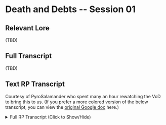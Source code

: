 # Death and Debts -- Session 01

## Relevant Lore

(TBD)

## Full Transcript

(TBD)

## Text RP Transcript

Courtesy of PyroSalamander who spent many an hour rewatching the VoD to bring this to us. (If you prefer a more colored version of the below transcript, you can view the [original Google doc](https://docs.google.com/document/d/1C0lGrBXF4X52I0sZVVFwdgJflDphQYu600m__M0hQyA) here.)

<details><summary>Full RP Transcript (Click to Show/Hide)</summary>
<p>

> Eustace has connected.<br>
> Arcadum has connected.<br>
> Ozzie has connected.<br>
> Neve has connected.<br>
> Ahst has connected.<br>
> Sean has connected.<br>
> Drugs McGee has connected.<br>
> ♥Mirage♥ has connected.<br>
>
> **Drugs McGee**: nani? Am I in narnia?
>
> bunny_gif has connected.<br>
> Umi has connected.<br>
> Revlis (Revvy) has connected.<br>
> Zara has connected.
>
> **Sean**: (Nobody cared who I was until I turned on the voicechanger)
>
> Miss Universe has connected.
>
> **Braktor Ironbellows**: (Theres a bit of echo there)<br>
> **Braktor Ironbellows**: (Actually you CAN use a bowl of water so Zoom Bowl)<br>
> **Braktor Ironbellows**: (TIMELY DigimoN Tamers reference)<br>
> **Eustace**: jesus christ braktor shut up and fuck your wife or something<br>
> **Braktor Ironbellows**: (OKAY MAYBE I WILL)<br>
> **Braktor Ironbellows**: (MAYBE YOU SHOULD SHUT UP AND BANG SERENS BOYFRIEND)<br>
> **Braktor Ironbellows**: (That’s a tragefy)<br>
> **Braktor Ironbellows**: (Tragedy)<br>
>
> Vaeri has connected.<br>
> ster has connected.
>
> ***Braktor Ironbellows** shouts “Sorry this is my fault!”<br>
> ***Braktor Ironbellows** nudges Ozzie<br>
> **Braktor Ironbellows**: “So, uh, I guess you’re off the market then?”<br>
> **Umi**: I wanna touch the ocean man<br>
> **Ozzie**: “Pretty much a sealed deal between me and Amaris, mate.”<br>
> **Braktor Ironbellows**: (Sorry Igor)<br>
> **Braktor Ironbellows**: “She’s not gonna burn the grove down right?”<br>
> **Drugs McGee**: savage<br>
> **Braktor Ironbellows**: (YOU MADE FUN OF HIS SPEECH IMPEDIMENT)<br>
> **Drugs McGee**: I did, but…. he is a character in a story….. >.<br>
> **Drugs McGee**: terryn is rough, deal with it<br>
> **Hackne Silvermask**: Healing Received: 47<br>
> **Drugs McGee**: Revy revs my engine, uwu<br>
>
> Toot has connected.
>
> **Braktor Ironbellows**: (WHO HAS SUMMONED TOOT?)<br>
> **Braktor Ironbellows**: “And you were all criticizing me for not being able to control this.”<br>
> **Braktor Ironbellows**: “Well, except Hackne.”<br>
> **Braktor Ironbellows**: “You’re gonna be a good mom someday.”<br>
> ***Braktor Ironbellows** facepalms.<br>
> ***Hackne Silvermask** presses her hands together, taking a deep breath<br>
> ***Eustace** leans into Toot’s ear and whispers to him “Mate I’m fuckin’ terrified.”<br>
> ***Hackne Silvermask** takes out her spellbook, rifling through the pages while visibly steaming.<br>
> ***♥Mirage♥** chokes on all the horny energy.<br>
> ***Braktor Ironbellows** goes ton Hackne and gives head pats<br>
> ***Hackne Silvermask** doesn’t seem to be reconciled for once.<br>
> ***Toot** in mimicry says, “Let’s be stealthy!” and signals Eustace.<br>
> **Eustace**: “Why are we spying? They’re loud enough to hear from out tent”<br>
> ***Toot** turns on record.<br>
> ***Ahst** grabs Neve’s arm and leads her to the scrying bowl<br>
> ***Hackne Silvermask** gently pats Terryn’s head, “It’s okay, I get a case of mistaken identity all the time.”<br>
> ***Ozzie** looks jealously at the head pats.v
> **Drugs McGee**: My apologies, I haven’t eaten for a week or two. –terryn shrugs and stares ate the ground, counting the pebbles and thinking of home.<br>
>
> Summer has connected
>
> **bunny_gif**: Awww<br>
> **Braktor Ironbellows**: “Wait, really? W……why?”<br>
> **Umi**: cuteeee<br>
> **bunny_gif**: pets terry<br>
> **Drugs McGee**: Because D&D is a weekly affair<br>
> **Drugs McGee**: I mean, witches curse?<br>
> **Vaeri**: “whispers to Zara* “Be careful… these sort took his virginity”….<br>
> **Hackne Silvermask**: “It is fine, Terryn, you should see my party half the time. One of my party members literally changes race every half year.”<br>
> **bunny_gif**: !!!<br>
> **Revlis (Revvy)**: Mirage is so prettyyy<br>
> **Zara**: lwshipers back to Vaeri* I wonder..<br>
> **Seren**: “Morc what the fuck is going on”<br>
> **Drugs McGee**: “That sounds socially questionable. Also, how do I get with the orgy banter they speak of?”
>
> Madd Morc has connected
>
> **Seren**: “Morc we are missing the party apparently.”<br>
> **Braktor Ironbellows**: “You…..uh….you keepin’ up with this Hacnke?”<br>
> ***Hackne Silvermask** takes out a book clearly labeled “FANFICTION” in bold letters as she writes it down, “Hoh yes.”<br>
> **Braktor Ironbellows**: “Okay good. I can take cliffsnotes then.”
>
> Derok Dranf has connected.
>
> **Braktor Ironbellows**: “I’ll make sure to give you my reference material.”<br>
> **Hackne Silvermask**: “The obvious pair is anyone with Guy, but truly the real pick here is Eustace and the pretty mermaid girl.”
>
> Wokou Kaizoku has connected.
>
> **Braktor Ironbellows**: “Water AND watter? What a bold pairing.”<br>
> **Braktor Ironbellows**: “Hm…….Wet and Wetter? Slip and Slide?”<br>
> **Hackne Silvermask**: “Did you not hear him? I literally heard his jaw *drop* at the mention of water. It might become canon at this point.”<br>
> **Braktor Ironbellows**: “Good ive already read Raosted Fish twice.”<br>
> **Eustace**: “Read WHAT?”<br>
> **Hackne Silvermask**: “You don’t know about the fanfiction collection Eustace? Summer and I wrote them together in our idle time.”<br>
> ***Seren** poses cool like with Morc<br>
> **Vaeri**: *audibly pouts*<br>
> ***Madd Morc** flexes while chugging a beer.<br>
> **bunny_gif**: FANFICTION<br>
> **bunny_gif**: omg lol<br>
> ***♥Mirage♥** dances with Terryn<br>
> **Drugs McGee**: intrigued<br>
> ***Derok Dranf** blinks audibly<br>
> **Umi**: so many birdsss<br>
> ***Eustace** vibrates in and out of existence as the timelines converge.<br>
> **Vaeri**: *rummages through her things… looking for soemthing”<br>
> Ahst: “Why did Braktor hire a bunch of cheerleaders?”<br>
> **Drugs McGee**: Terryn attempts to busker, she begins pantomiming the action of doing the limbo<br>
>
> Moe Kowbull has connected.
>
> **Derok Dranf**: hathe hell is going on Braktor? We’ve been through hell.<br>
> ***Ozzie** smells a cow<br>
> ***Hackne Silvermask** raises up a plate of Papas Rellenas to Derok (Deep fried potato balls with chicken stuffed inside)<br>
> **Umi**: I feel like im watching a movieee<br>
> ***Guy** gets first in the attractiveness line<br>
> **Braktor Ironbellows**: “Inu told me to get these ladies. The camp was attacked by the Violet. Hackne and I got married. YOur sexual predadot showed up.”<br>
> **Braktor Ironbellows**: Predator*<br>
> ***Seren** squint<br>
> **Vaeri**: *pulls out some kind of communication stone form her belongings and measures it*<br>
> **Zara**: Whispers to Vaeri*Do you have any beer?*<br>
> ***Ozzie** tries to hold Guy’s and Mirage’s hands. “I’m taken, but holding hands ain’t cheatin’ “<br>
> **Braktor Ironbellows**: “Oy, there’s beer in the tent we were standing in front of.”<br>
> **Braktor Ironbellows**: “Morc go get the beer”<br>
> ***Eustace** whispers to Seren “Hey Seren are mermaids real?..”<br>
> **Drugs McGee**: ZARA, I FOUND BEER<br>
> ***Madd Morc** loudly sips his Breakfast Beer.<br>
> **Revlis (Revvy)**: “You know they never gave us any food…”<br>
> **bunny_gif**: I want food..<br>
> **Seren**: “here ya go”<br>
> **Hackne Silvermask**: (She did she passed a plate in a circle when you introduced yourselves ha)<br>
> **bunny_gif**: Can I have bread<br>
> **Derok Dranf**: Want a donut?<br>
> **bunny_gif**: OOH<br>
> **Umi**: omg that is true… we didn’t eat… ñ)<br>
> **bunny_gif**: donut<br>
> **Zara**: WAIT WHERES THE BEER<br>
> ***Seren** offers you guys some donuts<br>
> **Eustace**: DON’T EAT THAT.<br>
> **bunny_gif**: im eating donut<br>
> **Umi**: :(<br>
> ***Ozzie** hums the Twilight Zone theme<br>
> ***Derok Dranf** throws a donut<br>
> **Umi**: *starts babbling in spanish*<br>
> **bunny_gif**: *CONSUME*<br>
> **bunny_gif**: OMG ITS GLOWING<br>
> **Braktor Ironbellows**: “No, NO Wrong tent that’s the tent me and my wife stay in don’t uh….privacy please.”<br>
> ***Derok Dranf** cackles.<br>
> **Drugs McGee**: no<br>
> **Braktor Ironbellows**: “The big one Zara theres lots of beer in there.”<br>
> **Ozzie**: “In case you’re wondering, I didn’t finish in the bowl.”<br>
> **Braktor Ironbellows**: “Ozzie for gods sakes.”<br>
> **Zara**: “Wait whos the big one, how big we talking?”<br>
> **Ozzie**: “I said I DIDN’T.”<br>
> **Braktor Ironbellows**: “Like, two full kegs.”<br>
> **Umi**:  (*´ڡ`●)<br>
> **Braktor Ironbellows**: (That tents got my Dwarf beer in it)<br>
> **Madd Morc**: “You, we getting’ wasted?”<br>
> **Umi**:  (ॢ◕ัڡ ◕ั ॢ)<br>
>
> **Zara**: “I think I’m in the wrong tent.,..”<br>
> **Drugs McGee**: Oh My Wode…<br>
> **Braktor Ironbellows**: (nah its in there)<br>
> **Braktor Ironbellows**: (Just not on the map_<br>
> **Madd Morc**: “Nah, Dwarf beer, right ‘ere.”<br>
> **Seren**: “oh dear”<br>
> **Hackne Silvermask**: “Oh… neat!”<br>
> **Ozzie**: “You know, it makes sense that they’re mirrors. You can really see yourself in them.”<br>
> **Eustace**: “Wode?”<br>
> **Braktor Ironbellows**: “Wow.”<br>
> **Zara**: *Grabs a ked “HAHAHA, WONDERFUL!”<br>
> **♥Mirage♥**: “Wode?? Where?”<br>
> **Drugs McGee**: my former god<br>
> ***Madd Morc** topples overs Bracktor’s bed to reveal his kegs of beer<br>
> **Braktor Ironbellows**: (My beds not in there anymore)<br>
> **Eustace**: “I wonder if they know Wallace”<br>
> **Madd Morc**: (shucks)<br>
> **Braktor Ironbellows**: (Hackne and I moved tents cause Ozzie is a peeper)<br>
> ***Wokou Kaizoku** im not even sure im actually here lul<br>
> **Eustace**: “I love Wallace”<br>
> **Seren**: “….who?”<br>
> **Drugs McGee**: I abandoned my god for a hot texting session<br>
> **Zara**: “I’ll just take this with me! Thank ya! Zara walks off with the keg back to Vaeiri<br>
> **Eustace**: “My spider friend! Wode made him! He’s super cool.”<br>
> ***Derok Dranf** gets Bleak Sewers flashbacks with that portal<br>
> **Drugs McGee**: *sexting<br>
> **Drugs McGee**: not texting<br>
> **Umi**: (  ⚆ _ ⚆)<br>
> **Revlis (Revvy)**: “Holy shit you got a keg?!”<br>
> **Seren**: “oh my…. I love him already”<br>
> **Hackne Silvermask**: “You have a spider friend too, Eustace?<br>
> **Umi**: why cant I have a keg ;_;<br>
> **Zara**: Vaeiri….”<br>
> **Braktor Ironbellows**: “It’s my keg. Please share.”<br>
> **Zara**: “Psstttt”<br>
> **Eustace**: “Yeah he’s like two stories tall and patted me on the head. I’d die for him.”<br>
> ***Madd Morc** fills his waterskin with beer.<br>
> **Vaeri**: “Zara….”<br>
> **Umi**: “no one ever lets the fish drink”<br>
> **Hackne Silvermask**: “Oh my gods… mine is very small but I would love to meet yours too.”<br>
> **Zara**: “I stol their keg of beer, want one??”<br>
> **Ozzie**: “So, about my girlfriend Amaris. She’s kind young for me. Probably just a bit over 11, but you know. I’m nearly dead, so I gotta take my shot.”<br>
> **Drugs McGee**: Zara finishes key, “sorry, wut?”<br>
> **Drugs McGee**: keg<br>
> **Vaeri**: “yes”<br>
> **Zara**: Zara gives vaeri the keg with a grin<br>
> **Braktor Ironbellows**: “So where HAVE you guys been?”<br>
> **Umi**: “are we getting drunk???”<br>
> **bunny_gif**: OMG ITS SEREN<br>
> **Seren**: “uuuuhhhh…. Indigo?”<br>
> **Umi**: WAIT<br>
> **Umi**: SEREN?!<br>
> **Derok Dranf**: We’ve been fighting…past warriors.<br>
> **Umi**: :o<br>
> **Madd Morc**: “Hell yes we’re getting drunk.”<br>
> **bunny_gif**: THE ONE SAD DERRICK<br>
> **Ozzie**: “Amari’s hair is like silver if hair could be made out of silver.”<br>
> **Braktor Ironbellows**: “No shit? Really?”<br>
> **Umi**: SEREN<br>
> **bunny_gif**: “Bonjour! “<br>
> **Derok Dranf**: We killed Minthis’ husband.<br>
> **Derok Dranf**: It did not go well.<br>
> **Braktor Ironbellows**: “YOU WHAT?”<br>
> **Derok Dranf**: Yeah.<br>
> **Derok Dranf**: Yeah…<br>
> **Hackne Silvermask**: “Oh! Are you done then? You’ll be staying?”<br>
> **bunny_gif**: “my name is le petite guardian! “<br>
> **♥Mirage♥**: “I already feel drunk. Your energy is delicious ;)”<br>
> **Umi**: SEREN WE MET YOUR SAD EX BOYFRIEND!<br>
> **Madd Morc**: “Hey, you can’t blmae all of that on us.”<br>
> **Eustace**: “HAHA HER WHAT?”<br>
> **Ozzie**: “Oh, so he’s not dead? Weird.”<br>
> **Derok Dranf**: Yeah Ives coked him up.<br>
> **Seren**: “Oh lovely to…. you met my what…”<br>
> **Eustace**: “You should meet her sad current boyfriend.”<br>
> **bunny_gif**: “Derick!”<br>
> **Braktor Ironbellows**” YOU LITERALLY HAVE NOT EXPLAINED IT AT ALL.”<br>
> **Madd Morc**: “Wait, Gross Derrick?”<br>
> **Seren**: “Oh fuck”<br>
> **Umi**: The guy with the penis piercing!!<br>
> ***Derok Dranf** looks around.<br>
> **Hackne Silvermask**: “Ummmmmmm….”<br>
> **Drugs McGee**: OMG<br>
> ***Derok Dranf** realizes “Oh, that Derrick”<br>
> **Ozzie**: “That sounds like someone Seren would date.”<br>
> **Ozzie**: “No offense”<br>
> **bunny_gif**: “He lives in a sewer now”<br>
> **Vaeri**: “Goes to drink the keg a bit…. and turns to Seren* “You… monster…Ive read some things”<br>
> **Ozzie**: “But your standards are kinda low”<br>
> **Revlis (Revvy)**: *gazes at Seren* “You’re absolutel gorgeous! I understand why Derick was so broken up now.”<br>
> **Umi**: He was living in the sewers and he was really sad<br>
> ***♥Mirage♥** flexes and winks at Zara.<br>
> **Seren**: “wait wait wait…. he had what?”<br>
> **Eustace**: “What’s that mean? What’s wrong with piercings?”<br>
> **Vaeri**: “Would hold out a communication stone of some kind*<br>
> ***Madd Morc** eyes Vaeri’s hat, “Hey, where’d you get dat?”<br>
> **Umi**: “nothing wrong with piercings at all! but he had them on his penis!”<br>
> ***Braktor Ironbellows** Braktor grumps<br>
> **bunny_gif**: “It’s stinky down there but he has mushroom pets”<br>
> **Hackne Silvermask**: “Wait---You’re the one with the piercings, Eus?”<br>
> **Zara**: “Oh hellooo there ma’am!” Zara would give a bright smile, impressed by Mirage<br>
> **Ozzie**: “I’m just sayin’, you got something to prove by fancying up your pecker, mate? Mine’s just fine”<br>
> **Braktor Ironbellows**: “We are NOT done with this Minithis conversation.”<br>
> **Umi**: “wait… do you have penis piercings ocean man?”<br>
> **Eustace**: “Erm..”<br>
> **bunny_gif**: !!!<br>
> **Zara**: “Umi, what are you asking”<br>
> ***Derok Dranf** glares at Guy, remembering that…sweet sweet kiss.<br>
> **Umi**: Its just a question zara!<br>
> **Zara**: “And you need to answer th question she asked.”<br>
> **Umi**: >:)<br>
> ***Hackne Silvermask** gently tugs on Eustace’s pant leg to get his attention, indicating for him to crouch down.<br>
> **Seren**: “well I never saw his dick so I guess I shouldn’t be surprised”<br>
> **Umi**: WE SAW IT!<br>
> **bunny_gif**: OH…<br>
> **Umi**: I mean no we didn’t<br>
> **Hackne Silvermask**: “WHAT---“<br>
> **bunny_gif**: We…<br>
> **bunny_gif**: well..<br>
> **Seren**: “wuh”<br>
> **Braktor Ironbellows**: “lotta dick talk happening.”<br>
> **Ozzie**: “I will give you 100 gold if you see him again and bring me his piercing.”<br>
> ***Wokou Kaizoku** stands in the distance wondering what is going on<br>
> **Umi**: *twirls around acting innocent*<br>
> **Vaeri**: “Looks over to Madd and instictibly clutches her cool hat* “I got this from a friend”<br>
> **Braktor Ironbellows**: “Hey Zara, can you toss me a mug of that?”<br>
> **Zara**: “I don’t remember any of that. Then again Iam drunk half a’ day.”<br>
> **Seren**: “Hey you girls wanna see something freaky?”<br>
> **Eustace**: “No.”<br>
> **bunny_gif**: OUI<br>
> **Revlis (Revvy)**: “I think you mean all day, dear friend.”<br>
> **Umi**: Is it a penis?<br>
> **Eustace**: “It’s me. I’m girls.”<br>
> **Seren**: “I’m gonna do it Eustace”<br>
> **Zara**: Zara throws a mug to the man “ ‘ERE YA GO.”<br>
> **Revlis (Revvy)**: “Is it a nipple collection?”<br>
> **Ozzie**: “Don’t get excited, he never shows us his pecker.”<br>
> **Zara**: “ REV NO”<br>
> **Braktor Ironbellows**: “Thank the gods.”<br>
> **Umi**: We have a nice nipple collection!<br>
> **bunny_gif**: Nipples!<br>
> **Hackne Silvermask**: “Oh gods let’s not---wait what.”<br>
> **Derok Dranf**: A what<br>
> **Braktor Ironbellows**: “and there it is.”<br>
> ***Seren** sticks out here 10 ft long tongue<br>
> **Ozzie**: “Oh, I don’t have nipples. I’m a bird.”<br>
> **Zara**: “I AM NOT APART OF THE NIPPLE COLLECTING.”<br>
> **Umi**: Nipples! Wanna see?<br>
> **Derok Dranf**: Why do you have a nipple collection.<br>
> **Zara**: “ UMI NO “<br>
> **Hackne Silvermask**: “By Inca you weren’t lying about the nipples.”<br>
> **bunny_gif**: Just don’t put it near my face I’ll get ptsd<br>
> **Derok Dranf**: Braktor why do you know about this nipple collection.<br>
> **Hackne Silvermask**: “I… shouldn’t have been surprised.”<br>
> **Revlis (Revvy)**: “BECAUSE WE ARE FOND OF NIPPLES” *opens her vuluptuous bra of holding to show their beautiful collection*<br>
> **Zara**: “ BY THE GODS-“<br>
> **Madd Morc**: “It just looks familiar is all, we used to work for a guy who wore a hat like that, I don’t mean nuffin by it.”<br>
> **Umi**: It’s a token of our adventures<br>
> **Braktor Ironbellows**: “WHAT DO YOU KNOW ABOUT MY DEAD FRIEND?”<br>
> **Umi**: We make memories!<br>
> **Eustace**: ding ding<br>
> **Ozzie**: “Them’s some nipples. I’ve touched four in my life.”<br>
> **Zara**: Zara takes a large drink of the keg<br>
> **Derok Dranf**: Which one?<br>
> **Hackne Silvermask**: “………………………………and… how are these …. collected….?”<br>
> **Derok Dranf**: Addaire or whatever?<br>
> **Braktor Ironbellows**: “YES WHAT DID YOU DO?”<br>
> ***Guy** spams the chat<br>
> ***Seren** retracts the 10ft long tongue<br>
> **bunny_gif**: They are removed from the victim<br>
> **Umi**: :o<br>
> **Derok Dranf**: We were forced to fight memories of the past to prove our strength to the Indigo.<br>
> **bunny_gif**: I mean<br>
> **bunny_gif**: enemies<br>
> **Umi**: *umi is amazed by a long tongue*<br>
> **Derok Dranf**: Back from… our time.<br>
> **Umi**: WOWWWWW<br>
> **Ozzie**: “well, they ain’t usin’ them no more, I figure.”<br>
> **bunny_gif**: wait<br>
> **Vaeri**: *still clutches the hat very tightly* “I don’t get gifts often… I cherish them greatly you see… Mr. Knuckles gave it to me.”<br>
> **bunny_gif**: tongue..<br>
> **Hackne Silvermask**: “……..I see….. ….. ……. while they’re alive?”<br>
> **Zara**: “I saw them ripping off the nipples… it was… a sight..”<br>
> **bunny_gif**: OH MY GOD … that tongue…<br>
> **Seren**: “WAIT”<br>
> **bunny_gif**: it is..<br>
> **Seren**: “MR KNUCKLES”<br>
> **Braktor Ironbellows**: “Okay……but you killed him?”<br>
> **bunny_gif**: magnificent … unlike any I have ever seen<br>
> **Madd Morc**: “Mr. Knuckles? From Bleak?” Morc tilts his head.<br>
> **Derok Dranf**: He…said a name and was dusted into Violet.<br>
> **Ozzie**: “We’ve killed more people than I can count, mate. And I can count to like, a hundred.”<br>
> **Eustace**: “You rip them right off? I mean I’ve twisted a dick or two but I’d never REMOVE the damn thing, that’s just barbaric.”<br>
> **Braktor Ironbellows**: “HE WHAT? WHY? WHY WOULD HE DO THAT? HE KNOWS BETTER?<br>
> **Vaeri**: *raises her brow* “y-yes…?”<br>
> **Zara**: “ They tore ‘em off a man who was still alive and fightin they did!”<br>
> **bunny_gif**: I think one has been bitten off<br>
> **Umi**: *eyes Eustace’s hair*<br>
> **Derok Dranf**: He was on drugs. Battle steered towards that.<br>
> **Derok Dranf**: We didn’t know he was an addict.<br>
> **♥Mirage♥**: “It doesn’t look like we even need the tents today.”<br>
> **Braktor Ironbellows**: “YOU JUST GIVE PEOPLE DRUGS?”<br>
> **Derok Dranf**: It apparently.. loosened his inhibitions.<br>
> **Umi**: I wasn’t the one who bit anything off<br>
> **Madd Morc**: “Bwahaha, that’s the guy, big arms, green-skin. I think we annoyed him a lot, haw-haw-haw.”<br>
> **Derok Dranf**: No technically we shot drugs at him<br>
> **Derok Dranf**: Not gave.<br>
> **Braktor Ironbellows**: “THAT’S WORSE!”<br>
> **Seren**: “HEY DHAMPIR….. How did the rest of that Shark fight go?”<br>
> **Zara**: “I am the normal one of the group, I swwear.”<br>
> **Umi**: My tooth is for special occassions<br>
> **Derok Dranf**: Hey tell Ives that I thought it was dirty too.<br>
> ***Eustace** eyes Umi’s everything. “Hey are… I’ve only heard stories but a mermaid? Really?<br>
> **Vaeri**: *chuckled as she still held the hat* “I think I was the only one of my… companions who didn’t want to have sex with him”<br>
> ***Hackne Silvermask** is overwhelmed by the fact that there’s literally torn off nipples on her left and her beloved losing his shit on her right. Her hand twitches repeatedly as she focuses on Eustace and Umi, focusing on writing more for THE BOOK.<br>
> **Braktor Ironbellows**: “oh gods. Aleo…….he’s gone. Really gone.”<br>
> **Derok Dranf**: But that violet exit..yeah. He’s..gone<br>
> **Umi**: “Only stories?? Really?? Well im real!” *spins around and smiles*<br>
> **Derok Dranf**: Seemed like a confident man. I am sorry.<br>
> **Umi**: “Your hair… I want to touch it…” :3<br>
> **Zara**: “I would like to add I haven’t had sex yet ya’ know.”<br>
> ***Ozzie** casts Guidance on Hackne to steady her hand.<br>
> **Seren**: “oh fuck”<br>
> ***Braktor Ironbellows** sits on the ground, sad. Tired.<br>
> **Eustace**: “I mean your hair is wild, at first I thought you were of my kind! But, don’t mermaids have.. fish tails usually?”<br>
> **Revlis (Revvy)**: “She’s very real, and tastes absolutely delicious! You should try cutting off a piece…”<br>
> **Seren**: “Braktor there is something else that we never got to talk to you about as well”<br>
> **Braktor Ironbellows**: “Huh?”<br>
> **Umi**: *gets nervous* “As long as I stay dry I don’t pop a tail boner!” >.<br>
> **Ozzie**: “Wait, who we eating’? I’ll eat someone. It ain’t cannibalism if it ain’t a bird.”<br>
> ***Braktor Ironbellows** looks up from his saddened state<br>
> **bunny_gif**: “You should smell umi’s feet! They are intoxicating”<br>
> **Seren**: “Do you know someone from the past by the name of Belladan?”<br>
> **Madd Morc**: “ah, yeah, that wouldn’t work too good, think he’s married now.”<br>
> ***Morc** pushes his hat up and takes a knee to be at height with the ‘dragon.’<br>
> **♥Mirage♥**: “Mermaids and Siren’s are often confused for each other. It’s nice to finally meet one.”<br>
> **Seren**: “An Orc druid”<br>
> **Braktor Ironbellows**: “………..Vaguely.”<br>
> **Derok Dranf**: We don’t know the name SUMMER. GOD.<br>
> **Braktor Ironbellows**: (okay nevermind)<br>
> **Seren**: I thought he told me his name<br>
> **Madd Morc**: “My name’s Morc, what’s yours?”<br>
> **Eustace**: “I wouldn’t know anything about staying dry. I’m pretty much made of water, so if that’s the case be careful!”<br>
> **Derok Dranf**: Nope.<br>
> **Seren**: REALLY<br>
> **Derok Dranf**: Just knew it was a 7<br>
> **Derok Dranf**: I even asked daddy later<br>
> **Derok Dranf**: He said we didn’t know<br>
> **Seren**: well shit<br>
> **Umi**: Oh are you a siren?? :o You are so beautiful *looks at mirage*<br>
> **Seren**: RE DO<br>
> ***Hackne Silvermask** nods appreciatively to Ozzie before sitting next to Braktor, leaning against him while she tries to process the *way too much* happening at once, and that’s saying a lot considering her party.<br>
> **Umi**: I feel sensory overload… *headlight is glowing like crazy*<br>
> **Vaeri**: *looks a little taken back* “People just usually talk down at me… I am Vaeri.”<br>
> **Seren**: “Do you know of an Orc Druid Seven Braktor? Its pretty vague but…. they are in our wing”<br>
> **Hackne Silvermask**: “I feel you, Umi.”<br>
> **Braktor Ironbellows**: ?me collapses on the ground, not like hurting just – also overwhelemed<br>
> **Umi**: How does your hair work help *looks at eustace*<br>
> ***Braktor Ironbellows** collapses on the ground, not like hurting just – also overwhelemed.<br>
> ***Ozzie** basks in the chaos<br>
> **♥Mirage♥**: “I am! I would love to hear your voice. You will find that music is very important here~”<br>
> **Madd Morc**: “Well you are tiny. But if you’re here at Camp Last Stand, you must be strong like us.”<br>
> ***Ozzie** summons some sexy satyrs.<br>
> ***Seren** Blinks at Braktor<br>
> **Wokou Kaizoku**: Mouse is it medicine time?<br>
> **Umi**: Maybe we can sing together sometime!<br>
> **Eustace**: “Uh well, it’s like normal hair except it’s like.. Water I guess?” *He combes his hand through it, wet strands flowing through his fingers*<br>
> **Umi**: OH yes thank you!!<br>
> ***Hackne Silvermask** looks down at her collapsed husband, taking a moment before she mimics his pose and position, laying next to him.<br>
> **Umi**: *Umi falls to the floor asleep suddenly*<br>
> **Seren**: Wokou the hero<br>
> **Hackne Silvermask**: “I’m sorry about your friend.”<br>
> ***Braktor Ironbellows** just grasps Hackne’s hand<br>
> **Braktor Ironbellows**: “It’s okay. it’s not me im worried about.”<br>
> **Vaeri**: *eyes like up like a big fucking light* “Oh, b-but of course, you see… I once punched a man… he died”<br>
> **♥Mirage♥**: “I would love that! Do you use your voice with your abilities or is it just a hobby of yours?”<br>
> **Braktor Ironbellows**: “That woman who saved Moe…… that was her husband. I talked to their daughter. Game them his ring. What’s going to happen to them now?”<br>
> **Madd Morc**: “Haw-haw, I once bi-sected a man in one stroke, from head to guts. It was pretty metal<br>
> **Hackne Silvermask**: “… Will they remember?”<br>
> **Braktor Ironbellows**: “I don’t know.”<br>
> **Ozzie**: “I robbed Blackbriar.”<br>
> ***Derok Dranf** claps for Ozzie.<br>
> **Ozzie**: “Don’t tell anyone.”<br>
> **Drugs McGee**: “Bastian, say my name!!!”<br>
> **Hackne Silvermask**: She gently tacks her pen against her book, “Do they have any diaries that you know of? It might help.”<br>
> **Seren**: “We…. we didn’t mean for that to happen Braktor…. we didn’t know that he knew…”<br>
> **Braktor Ironbellows**: “Maybe. Jonah will ask them.”<br>
> ***Braktor Ironbellows** begins to stand, offering a hand to hackne as well<br>
> **Ozzie**: “Do you think Jonah knows Amaris?<br>
> **Ozzie**: “I guess you’d know if he knows”<br>
> **Vaeri**: *nodded quickly* “That’s… reallly metal. I know what its like to be metal… im a dragon”<br>
> **Seren**: “Who or whats a Jonah? Someone else at the camp?”<br>
> ***Hackne Silvermask** takes it, pulling herself up while she looks to Seren, nodding, “I do not think that you all are to be blamed for this. Intent matters in such things.”<br>
> **Braktor Ironbellows**: “It’s…….it’s fine.”<br>
> **Ozzie**: “It’s Braktor’s refraction. He’s alive somewhere on Kalkatesh.”<br>
> **Drugs McGee**: (How did he fit in here…..)<br>
> **Braktor Ironbellows**: “You couldn’t have predicted he’d do what he did..<br>
> ***Seren** squints<br>
> **Madd Morc**: “Oh! is that so? What kinda dragon are ya’? We encoutnered a black dragon once. . .”<br>
> **Ozzie**: “I got a few myself. Apparently I am head of The Inquisition.”<br>
> **Braktor Ironbellows**: “Ozzie, we should be careful about who we tell that kind of stuff.”<br>
> **Ozzie**: “Well they’re Last Standers, they’re cool”<br>
> **Ozzie**: “They need to know these things”<br>
> **Seren**: “Here lets… lighten up the mood abit. How did the wedding go Hackne and Braktor?”<br>
> **Hackne Silvermask**: “They might also need to find out about it *incrimentally* when it becomes relevant to them, Ozzie.”<br>
> **Braktor Ironbellows**: “Well the camp was on fire but other than that it was brilliant.”<br>
> **Hackne Silvermask**: “Also there’s such a thing as information overload, let them time to adjust.”<br>
> ***Ozzie** holds his had in shame, having been slightly scolded by Hackne.”<br>
> **Seren**: “Oh gods…. I’m sorry we weren’t here to help more…”<br>
> **Ozzie**: “I’m just a bird brain, I’m just happy to know what’s goin’ on half the time.”<br>
> ***Hackne Silvermask** separates from Braktor for but a moment to gently pat Ozzie on the leg—for that’s all she could reach. She isn’t truly bothered too much. She returns to Braktor shortly after, “We made a speaker run for the hills, Serene, it was a wonderful prelude.”<br>
> **Ozzie**: “Don’t gurt in the pool!”<br>
> **Hackne Silvermask**: “To the wedding that is.”<br>
> **Derok Dranf**: Wedding?<br>
> **Braktor Ironbellows**: “We were thinking once everything calms down – of doing a bigger one, you know? For everyone.”<br>
> **Seren**: “Well that does sound like one hell of an event”<br>
> **Vaeri**: *stutters and her tail curls nervously* “I am but a white dragon you see. Im just a little sunburnt.”<br>
> **Braktor Ironbellows**: “Yeah, hackne and I got married.”<br>
> **Ozzie**: “I was the flower girl.”<br>
> ***Derok Dranf** offers a genuine smile<br>
> **♥Mirage♥**: “*whispers to guy* What happens when you drink from people? Are you also affected by this overwhelmingly pleasurable energy?<br>
> **Derok Dranf**: Congratulations.<br>
> ***Ozzie** tosses a flower bud in the air and makes it blossom and float lightly to the ground.”<br>
> ***Seren** claps for Ozzie<br>
> ***Braktor Ironbellows** smiles, though struggling a bit – it seems like this outweighs the death of his friend just enough.<br>
> **♥Mirage♥**: o_o<br>
> **Braktor Ironbellows**: “Thanks”<br>
> **Ozzie**: “You can do that too, but thanks deer girl.”<br>
> **Guy**: You’re jaunting, Mirage<br>
> **Ozzie**: “I mean, Seren. I gotta start usin’ names”<br>
> **Braktor Ironbellows**: “Uh, I think Mirage is broken.”<br>
> **Derok Dranf**: So much jaunting.<br>
> **Ozzie**: “You’re an elf, right Derok?”<br>
> ***Derok Dranf** points to his giant demon horns.<br>
> **Derok Dranf**: T..totally.<br>
> **Ozzie**: “You look kinda… elfy. Don’t worry about it.”<br>
> **Braktor Ironbellows**: Are…….are we not gonna like – is Mirage okay?”<br>
> ***Wokou Kaizoku** thinks “wow it’s getting bright over there”<br>
> **Derok Dranf**: I don’t even know who that is.<br>
> **Terryn Zabi**: Perception : 8 (7)<br>
> **Madd Morc**: “You’re the first white dragon I’ve met, nice to meetcha.” Morc will sit criss-cross apple sauce. “You mentioned Gross Derrick, how is he?”<br>
> **Braktor Ironbellows**: “The lady with the wings.”<br>
> **Eustace**: “The sun’ll burn your eyes if you keep lookin’ at it, Mirage.”<br>
> **Derok Dranf**: Oh.<br>
> **Hackne Silvermask**: “Gruff walked me down the isle, and I had Mirage as my maid of honor.” She pauses before casting message (I would have chosen you in a heartbeat if you were there, but Mirage also LITERALLY saved my life during that same fight.)<br>
> **Ozzie**: “Oh, Derok. I made it with these two. At the same time.”<br>
> ***Braktor Ironbellows** facepalms<br>
> **Derok Dranf**: Wh..<br>
> **Derok Dranf**: N…nice?<br>
> **Ozzie**: “One’s a uh.. like Belanovan, and the other is.. a helper. I don’t know what I’m allowed ta say.”<br>
> ***Derok Dranf** shuffles.<br>
> ***Eustace** melbourne shuffles<br>
> ***Seren** giggles<br>
> ***♥Mirage♥** continues to stare, eyes wide open.<br>
> ***Hackne Silvermask** tilts her head slightly at Mirage, “Mirage? Are you… charmed or something?”<br>
> **Braktor Ironbellows**: “Hold on”<br>
> ***Braktor Ironbellows** weaves or some shit but is blocked by the chord<br>
> **Ozzie**: “It’s probably just a bard thing. Probably how they prepare spells or somethin”<br>
> **Braktor Ironbellows**: “Oh Shit/ plot’s probably happening.”<br>
> **Vaeri**: *would alsmot squee and sit down as well, sprawled a bit, tail all waggin like a dog a bit* “Ah, Sad shriveled man. He seems to be in some sewers taking care of falic mushrooms… just being.. sad”<br>
> **Braktor Ironbellows**: “She’s not hurt, just – concentrating. It’s kind of like a Lifewell.”<br>
> **Seren**: “ooo”<br>
> **Seren**: “Oh shit”<br>
> **Ozzie**: “Hey, Dragon girl.”<br>
> **Seren**: “I have to get you guys a wedding gift”<br>
> **Umi**: *suddenly wakes up and sits up yelling* “TENTACLES!!!”<br>
> **Madd Morc**: “Sad? That’s a shame. I will have to go check on him when this is over.” Cranes his head towards Ozzie. “Think he’s callin for ya.”<br>
> **Braktor Ironbellows**: “Honewtly, Seren, the wedding was gift enough for me. I can’t ask for anything else.”<br>
> **Revlis (Revvy)**: *sits down next to Umi and pats her head* “Have a nice dream little one?”<br>
> **Braktor Ironbellows**: (Well expect for my staff to be upgraded or like, a level up but I’ll never get those)<br>
> **Braktor Ironbellows**: Honestly*<br>
> **Seren**: “No no no, I insist. I could uuuuh… Get you alcohol?”<br>
> **Umi**: “There were so many tentacles!!” *hugs revlis*<br>
> **Ozzie**: “You’re cool lookin’. Don’t think I ever seen a dragon person before. Well, I guess I did once when it came out of Belanovan. I mean, when it.. nevermind.””<br>
> **Hackne Silvermask**: “Yes, truly, seeing you all again is the best gift you could give.”<br>
> **Derok Dranf**: Uh.<br>
> ***Derok Dranf** points at Mirage.<br>
> **Derok Dranf**: Guys<br>
> **Seren**: “oh…”<br>
> **Braktor Ironbellows**: “Oh, and…..it’s happening again.”<br>
> **Revlis (Revvy)**: “The good kind or the bad king? Wait.. there is no bad kind!” *giggles and hugs her tightly, wrapping her wings around Umi lovingly*<br>
> **Madd Morc**: “What is the goddamn.”<br>
> **Guy**: Stop saying my name in vain.<br>
> **Derok Dranf**: Is this normal for her?<br>
> **Umi**: *headlight glows and she laughs* Always good!! ^^*snuggles*<br>
> **Derok Dranf**: Guys dammit<br>
> **Hackne Silvermask**: “I wouldn’t know.”<br>
> **Braktor Ironbellows**: “It’s……no. But she’s…..her power has to do with the lifestream. She’s sending energy somewhere.”<br>
> **Vaeri**: *nods..* “He spoke of some woman hurting him so deeply he couldn’t rec-… hmm? Me? OH yes.. .Us dragons are quite mesmerising…. dont let my size confuse you, im… traveling this way …as to not garner to much unwanted attention”<br>
> **Derok Dranf**: So it’s a good thing?<br>
> **Braktor Ironbellows**: “Beats the hell out of me.”<br>
> **Braktor Ironbellows**: “fifty fifty?”<br>
> **Braktor Ironbellows**: “I’m worried anything we do will hurt Mirage….”<br>
> ***Seren** Squints at the Dhampir<br>
> **Hackne Silvermask**: “We….should perhaps leave it be for now.”<br>
> **Drugs McGee**: O.o<br>
> ***Derok Dranf** adds his power to the squinting.<br>
> ***Guy** squints at the Satyr<br>
> **Seren**: “Oh… I do know you… The Shark right?”<br>
> **Ozzie**: “With all the weird shit we seen, a little trance ain’t much to be alarmed about. We’d see a bad-color enemy if they was here.”<br>
> ***Hackne Silvermask** drops a casual guidance on Seren. Her bias Is very clear.<br>
> ***♥Mirage♥** vibrates<br>
> **Derok Dranf**: Bitch what? You know this fucker?<br>
> **Derok Dranf**: Sorry Seren. Didn’t mean to call you that.<br>
> **Guy**: “Everybody knows me. Also, you owe me for those weapons, Derok.”<br>
> ***Guy** licks his lips<br>
> ***Derok Dranf** stares at his hammer.<br>
> **Braktor Ironbellows**: “Didn’t you attack and molest him?”<br>
> **Seren**: “Remember when I went into the Dream to help Eustace…. I saw him and 5 others fighting. He was one”<br>
> **Derok Dranf**: Yeah I’m totally sure you gave this to me.<br>
> **Eustace**: “Hey I killed that shark ya know.”<br>
> **Guy**: “Molest is a strong word, it was one kiss!”<br>
> **Seren**: “When you know… I almost exploded.”<br>
> **Hackne Silvermask**: “It was only a kidd how did it end up like this?”<br>
> **Derok Dranf**: You taste like cigarettes and body fluid.<br>
> **Umi**: *looks over at eustace* YOU KILLED A SHARK?! ;_;<br>
> **Guy**: “I convinced my entire group that we should send those weapons to you. I’m the good guy, here.”<br>
> ***Braktor Ironbellows** facepalms<br>
> **Derok Dranf**: Oh so you went from sacrificing me to charity. That makes snese.<br>
> **Eustace**: “It was a mutant violet shark, it was threatening the existence of all dreams. Turst me, I’m with you.”<br>
> **Derok Dranf**: Snese btw<br>
> **Umi**: *starts muttering in spanish* ;___;<br>
> ***Derok Dranf** vibrates for a reason.<br>
> **Guy**: “You have to fuck things up a bit before you know whats wrong, right? It’s a destructive patter but it gets the job done eventualy.”<br>
> ***Derok Dranf** vibrates intently for a reason<br>
> ***Eustace** thinks to himself “What kind of fantasy language are they speaking.?”<br>
> **Braktor Ironbellows**: “Hey – Zara, Vaeri. You seem the most sane. Did you have questions about your mission? About whats happening here?”<br>
> **Hackne Silvermask**: “Uh oh.” She scribbles in her book. (A sudden twist, a betrayal revealed, a guilt shared, and regret spent the two lovers that longed for the ocean still had their hearts momentarily broken, then mended with their bond…) etc etc.<br>
> **Revlis (Revvy)**: *makes guttural shark sounds behind Umi*<br>
> ***Seren** approaches the smol mermaid girl.<br>
> **Seren**: “Eustace…. you ready for Operation Fish Bowl?”<br>
> ***Derok Dranf** vibrates with anger.<br>
> **Vaeri**: *just kinda sits there, happy to be part of the conversation as a dragon* “Oh… I havnt really the slightest clue… but its better than a sewer”<br>
> **Zara**: “Questions?.... Mmmm….” Zara would seem a bit tipsy “NONE AT ALL!”<br>
> **Umi**: Wait what… fish bowl??<br>
> **Eustace**: “Oh are we finally doin’ it?”<br>
> **Umi**: D:<br>
> **Seren**: “Its time Eustace”<br>
> **Umi**: *headlight glows nervously*<br>
> **Braktor Ironbellows**: “What about the rest of you lot?”<br>
> **Braktor Ironbellows**: “Umi……..long name?”<br>
> **Eustace**: “Hey Umi, wanna swim and fly at the same time?<br>
> **Umi**: w…wwwww..wwwhat is happening<br>
> **Revlis (Revvy)**: “The only question I have is if our friends are okay..”<br>
> **Umi**: Am I going to die if I do?<br>
> **Ozzie**: “I can fly. I only carry around my gnome friend though ‘cause she’s earned it.”<br>
> **Eustace**: “Well I sure hope not.”<br>
> **Braktor Ironbellows**: “Don’t Worry. Ahst will protect them. I’d trust her with my life.”<br>
> **Braktor Ironbellows**: “And Neve usually does what Ahst does so, double trusted.”<br>
> **Vaeri**: *fiddles with a stone that has a hat and holes on it and look to Braktor* “Hmm… What exactly is in it for you all… to be here?”<br>
> **Revlis (Revvy)**: “You can fly?!” Shall we…fly together? Want to race? I’ve been trapped in sewers for so long, I have yet to properly stretch my wing…”<br>
> **Seren**: “Control the water Eustace… IM GOING IN”<br>
> **Braktor Ironbellows**: “It’s our destiny to be here.”<br>
> ***Hackne Silvermask** visibly perks up at Ozzie’s claim, scribbling more happily before she nods in agreement with Braktor, “Ahst doesn’t tolerate anyone’s bullshit. They’ll be fine.”<br>
> **Umi**: O__O<br>
> **Braktor Ironbellows**: “Much like you all, we have our roles to play in this war against the end of all things.”<br>
> ***Seren** turns into a Koi fish and swims in the water<br>
> **Ozzie**: “I’m the guy who dies.”<br>
> **Ozzie**: “I died twice, by the way.”<br>
> **Guy**: “Stop using my name in vain…”<br>
> **Umi**: Omg… she turned into a fish!<br>
> ***Eustace** sniffles a bit. “He was a koi fish when I met him..” ;_;<br>
> ***Seren** blub blubs<br>
> **Umi**: Wait..are you asking me to jump into your ocean? We just met… *headlight glows*<br>
> **Hackne Silvermask**: “Please stop dying, Ozzie, it makes me sad.”<br>
> **Umi**: *shows her tiny tooth*<br>
> **Ozzie**: “Well someone’s gotta do it… I assume.”<br>
> **Revlis (Revvy)**: *squeals gleefully at the koi fish*<br>
> **Braktor Ironbellows**: “I was sent to deliver your mission to you. But, uh, I wrote the map in Dwarvish. I was…..I had a long night.:<br>
> ***Seren** Pogs as a fish<br>
> **Eustace**: “Sorry, are you more of a dinner and a play kind of gal before you go swimming with someone?”<br>
> ***Madd Morc** suddenly sniffs the airs, sensing another, new fighter on the island.<br>
> **Ozzie**: “Oh, who wants me to turn them into an animal?”<br>
> **Madd Morc**: “A… Samurai..?”<br>
> **Braktor Ironbellows**: (POWERUP?)<br>
 > **Umi**: Hmm… I usually try to get to know someone first but ill make an exception since you arean ocean man… can I go in there?<br>
> ***Eustace** before even answering, Eustace moves the ball of water to encase Umi and lift her into the air.<br>
> ***Wokou Kaizoku** feels the presence of a strong individual<br>
> **Wokou Kaizoku**: “I feel a strong champion in the midst, Lord Darkwater”<br>
> **Braktor Ironbellows**: (Yknow Wokou can come chill with us)<br>
> **Vaeri**: *seems sad for a moment but stands up*<br>
> **Wokou Kazioku**: (im not sure im actually here yet sean lmao)<br>
> **Umi**: *starts mumbling in spanish and her legs slowly morph back ino a tail* (((o(*°▽°*)o)))<br>
> **Braktor Ironbellows**: “You okay, little dragon?”<br>
> **Ozzie**: “She’s a kobold you racist.”<br>
> **Drugs McGee**: lol<br>
> **Braktor Ironbellows**: “No, Ozzie. She’s CLEARLY a dragon.”<br>
> **Ozzie**: “All skinwalkers are the same to you ain’t they?”<br>
> ***Seren** swims around with Umi<br>
> ***Braktor Ironbellows** shoots Ozzie with ‘shut your yapp’ look<br>
> ***Eustace** holds the water’s form but stares in disbelief. Ö<br>
> **Vaeri**: “Hmm? of course… nothing ales me. Ever. *she flicks her tail*<br>
> **Umi**: *swim around with the pogging fish*  ⌒°( ❛ᴗ❛ )°⌒<br>
> **Braktor Ironbellows**: “Then you are braver than most.”<br>
> **Seren**: uwu<br>
> **Braktor Ironbellows**: “TO be expected from a mighty dragon.”<br>
> **Ozzie**: “Don’t give me that look! I have cast ‘Reflect Dirty Looks’ and it’s comin’ right back at you.”<br>
> ***Ozzie** gives Braktor a dirty look.<br>
> **Umi**: You should swim with us ocean man! ^ ^<br>
> **Braktor Ironbellows**: (Wait it does?)<br>
> **Braktor Ironbellows**: (Hot damn)<br>
> **Eustace**: “Afraid this takes a lot of concentration, I’d drop ya if I tried!”<br>
> **Umi**: *pouts* booo well we can always go swimming some other time you should be allowed to have fun too!<br>
> **Ozzie**: “This whole place is a beach. I tried to drown and they wouldn’t let me.”<br>
> ***Madd Morc** looks down on Vaeri, “Hey dragon-lady, what kinda adventurer are ya? Spell casty or beat ‘em up?”<br>
> **Braktor Ironbellows**: “Ozzie why do you WANT to drown?”<br>
> **Eustace**: “I wouldn’t go swimming in the sea here, but we’ll figure something out! Never met a mermaid, to swim with one would be a tale to tell.”<br>
> **Ozzie**: “I was havin’ a bad day, mate.”<br>
> **Braktor Ironbellows**: “Well talk to us next time instead of trying to drown yourself.”<br>
> **Vaeri**: *firmly punches her fist into her other palm* “I like to feel them when I hurt them!”<br>
> **Braktor Ironbellows**: (Jesus Christ)<br>
> **Drugs McGee**: who<br>
> **Braktor Ironbellows**: (Is Mirage still trippin out?)<br>
> ***♥Mirage♥** still trips out.<br>
> **Ozzie**: “I guess she just does that now.”<br>
> **Madd Morc**: “Bwahaha, me too. Are you monk like Eustace over there?” He hooks his thumb to ocean man.<br>
> **Umi**: “We can swim anywhere I jumped into a fountain the other day! It’s a swimming date then!” *headlight glowing as she smiles*<br>
> ***Seren** flops out of the water and goes back to being a goat girl<br>
> **Eustace**: “I did that in the city we were at the other day! I missed the water so much..”<br>
> **Ozzie**: (OOC I wonder if Falcon can come out of my glasses)<br>
> **Vaeri**: *shook her head, her hand patting a pair of dark sharp clad gauntlets strapped to her tail* I’m a fighter”<br>
> **Hackne Silvermask**: (I was thinking about that yesterday)<br>
> **Umi**: Oh shit… >. *flops onto the floor with a tail* I don’t have legs until im drying *pouts*<br>
> **Braktor Ironbellows**: <<1d20+7 = 17 + 7 = 24>><br>
> ***Neve** pulls at Morc’s hand<br>
> ***Eustace** bends the water from Umi, drying her.<br>
> **Eustace**: “There ya go little lady.”<br>
> **Braktor Ironbellows**: <<1d20+7 = 17 + 7 = 24>><br>
> ***Madd Morc** turns to Neve, “Oh, you’re back! You okay?”<br>
> ***Hackne Silvermask** slaps Terrym<br>
> **Hackne Silvermask**: ‘s hands*<br>
> ***Neve** nods, “All good, but you gotta come with me. Please?<br>
> **Umi**: Omg… you are a magician… *looks at her legs in surprise*<br>
> **Derok Dranf**: Is everfything okay?<br>
> **Ozzie**: “Why do my friends always resist my hold person?”<br>
> **Madd Morc**: “Excuse me, Dragon-lady,” tips his hat and goes with Neve.<br>
> **Vaeri**: *waves and defaltes*<br>
> **Derok Dranf**: …can we go back to the scar.<br>
> ***Braktor Ironbellows** hugs hackne<br>
> **Ozzie**: “We huggin’ hackne?”<br>
> ***Ozzie** hugs Hackne.”<br>
> **Ozzie**: “It’s Hackne huggin’ time, y’all.”<br>
> ***Hackne Silvermask** doesn’t resist the hug but she’s still a lil’ steamed.<br>
> **Braktor Ironbellows**: “It’s alright, love. I’ll be back.”<br>
> **Hackne Silvermask**: “See you soon, love.”<br>
> **Wokou Kaizoku**: “why do I hear screaming morse code”<br>
> **Eustace**: Derok did you feed Toot a donut? I recognize those grunts..<br>
> **Derok Dranf**: No but that lady with the glasses ate one.<br>
> **Eustace**: Oh no..<br>
> ***Derok Dranf** pepelaughs<br>
> **Seren**: “Think about Roast Think about Raost”<br>
> **Derok Dranf**: Where the hell is everyone going?<br>
> **Eustace**: “I have absolutely no idea. They’re all jumping into the fountain. I’ve wanted to jump in that fountain since day one.”<br>
> **Derok Dranf**: Its always been forbidden.<br>
> **Eustace**: “That’s what makes it so enticing…”<br>
> ***Ozzie** stands pantless and ominously over the pool.<br>
> ***Umi** “we are jumping into the fountain?!” *gets excited*<br>
> **Ozzie**: “Have fun in there.”<br>
> ***Derok Dranf** glares at the fountain<br>
> ***Braktor Ironbellows** waves at Hackne before he teleports away<br>
> **Revlis (Revvy)**: “sits down and plays with her hair while marveling at the site of the pantsless arguing*<br>
> ***Derok Dranf** panic eats.<br>
> **Eustace**: “If only my pants weren’t the source of my power.. I’d join them, I swear it.”<br>
> **Umi**: “wait… your pants??”<br>
> **Eustace**: “They’re enchanted! :D”<br>
> **Eustace**: “Well the robe is, but that’s basically my pants according to everyone else.”<br>
> **Revlis (Revvy)**: *summons an illusion of our own orgy portal*<br>
> **Revlis (Revvy)**: :D<br>
> **Ozzie**: “I’m taken, but I’ll watch. Give you some tips, I’m kind of a pro.”<br>
> **Umi**: I wish I had magic pants.. ;_;<br>
> **bunny_gif**: *stretches in orgy portal illusion*<br>
> **Eustace**: “What happens to your pants when your legs change anyway?”<br>
> **Seren**: “I don’t technically wear pants” :T<br>
> **Revlis (Revvy)**: “Unseen servant gives everyone in the orgy portal massages*<br>
> **Vaeri**: *sits down on the ground and rests her chin on her hand*<br>
> **Umi**: “smiles innocently” I am not wearing any pants… I just wear special magical bandages.<br>
> ***Ozzie** looks at his satyrs. “Why don’t satyrs wear pants?”<br>
> **Eustace**: “Oh! That sounds.. adequate.”<br>
> **Seren**: “Nature gave us pants.” >:T<br>
> **Revlis (Revvy)**: “Care to join our orgy fountain Vaeri? There’s massages for your tired muscles! You’ve been fighting so hard..”<br>
> **Umi**: “Maybe one day I might wear pants too”<br>
> **Eustace**: “Tell you what, next time I visit the magical city I’ll see if I can get you a pair of magical pants too.”<br>
> **Ozzie**: “I have feathers down there and I wear pants.”<br>
> ***Ozzie** looks at his pantsless legs.<br>
> **Ozzie**: “Well, not now, but usually.”<br>
> **Eustace**: “Yeah Seren I think you might just be weird.”<br>
> ***Eustace** kneels down and lucks a pinch of fur from Seren’s leg<br>
> **Umi**: “A present just for me? Thank you!! I would love magical pants” *headlight glows*<br>
> **Seren**: “I saw another Satyr in the dream, he didn’t wear pants either….”<br>
> **Ozzie**: “We getting’ free satyr fur?”<br>
> **Zara**: Zara takes off her pants “ Well since it’s a party eh!”<br>
> **Seren**: “I have a skirt…. its good enough”<br>
> **Umi**: Skirts are fun!<br>
> **Revlis (Revvy)**: “I have leaves!”<br>
> **Ozzie**: “Alright, what’s the underwear situation?”<br>
> **Eustace**: “Underwear?”<br>
> **Vaeri**: n-no, thank you<br>
> **Ozzie**: “You just breezin’ it?”<br>
> ***Seren** looks away from everyone taking off their pants. “Think of Raost think of Raost”<br>
> ***Wokou Kaizoku** wokou shudders for some reason<br>
> **Revlis (Revvy)**: “What’s underwear?”<br>
> ***♥Mirage♥** compares wings with Revils<br>
> **Umi**: *laughs* “who wears underwear XD<br>
> **Revlis (Revvy)**: *smiles gleefully at Mirage<br>
> **Derok Dranf**: Its okay Seren you know I’m not taking my pants off and revealing my 14 inch demon dong.<br>
> ***♥Mirage♥** uses her wings to pet Revils and Umi gently across the face<br>
> **Zara**: “Wait Vaeri, where are your pants?”<br>
> **Revlis (Revvy)**: “Your wings are so gorgeous! May I pet them….?”<br>
> **Seren**: “you are a SINGLE DEMON PRINCE Derok”<br>
> **Umi**: demon dong :o<br>
> ***Derok Dranf** forgets he said that out loud<br>
> **♥Mirage♥**: “Of course! Feel free to touch anything you’d like.”<br>
> **Vaeri**: I don’t wear pants..<br>
> **Umi**: I LOVE TOUCHING THINGS<br>
> **Ozzie**: “You talkin’ to me? I got some pretty bitchin’ wings, not gonna lie.”<br>
> **♥Mirage♥**: ME TOO<br>
> **Eustace**: “ME TOO”<br>
> **Revlis (Revvy)**: “… anything?”<br>
> ***Seren** gestures at the ladies to Derok<br>
> ***Seren** “ahem”<br>
> **Umi**: Anything and everything (/^▽^)/<br>
> **Zara**: “I thought ya’ did, I swear ya’ did. Hey Rev, di’in’t Vaeri wea pants?” Zara yelled<br>
> **Seren**: “SINGLE DEMON PRINCE”<br>
> **Eustace**: “I touched a book and got tentacle partied by a god, then I deepthroated a bunch of goop, and.. I should.. stop touching thing..”<br>
> ***Derok Dranf** punches Seren in the shoulder<br>
> **Revlis (Revvy)**: “Pants are overrated!”<br>
> **Seren**: “ow”<br>
> ***Derok Dranf** << 1d4 =3>><br>
> **Derok Dranf**: add that shit<br>
> **Seren**: :(<br>
> **Ozzie**: “I told the enemy how to win. Get on my level, fish man.”<br>
> **Umi**: “You got tentacle fucked too?!” *she looks at eustace*<br>
> **Revlis (Revvy)**: *smiles at mirage and smooshes her chest into mirage* :)<br>
> **Seren**: Damage Done: 3<br>
> **Eustace**: “Eh, not in any holes that would have actually mattered. Happened in that tent right over there!” *Pointing south*<br>
> **♥Mirage♥**: “That’s also on my fuckit list.”<br>
> **Seren**: it was all emotional damage<br>
> **Ozzie**: “Hackne, HACKNE, THINGS ARE HAPPENING.”<br>
> **Hackne Silvermask**: “Huh what?”<br>
> **Umi**: Is it still in there?<br>
> **Hackne Silvermask**: “What’s happening?”<br>
> **Eustace**: “Nah it got turned to stone and sent away. I thnk we almost died.<br>
> **Ozzie**: “Two of the hot ladies are mooshing boob.”<br>
> **Umi**: Aww did you get fucked in the ear hole?? Im sorry that not that fun *she pats his back*<br>
> ***Eustace** nods and sniffles. “Ain’t been able to hear the same since..”<br>
> **Zara**: “Are we comparin sizes?? “ Zara would join the two with a big tipsy smile :)<br>
> ***Hackne Silvermask** tries to comprehend it before her head tilts, “What?”<br>
> **Umi**: Its going to be ok I think you will be ok in a few years. Ear drums grow back! I think…<br>
> ***Derok Dranf** panic eats a donut.<br>
> **♥Mirage♥**: “I enjoy your freedom.”<br>
> **Ozzie**: “Oh, by the way. I used to be a lady frog with huge bongos.”<br>
> **Revlis (Revvy)**: “A lady frog with huge bongos?! Tell me more..”<br>
> **♥Mirage♥**: “As a freedom chord, boobies need not be bound. LET THEM FREE.”<br>
> **Ozzie**: “You see, I was oozing with eroticism. No man could resist my charms, but I had to stay chaste until I found the one.:<br>
> **Hackne Silvermask**: “I am still surprised that Gruff hasn’t somehow turned into a girl at this rate.”<br>
> **Umi**: There are so many pretty women here! Freddom boobies are best boobies!<br>
> **Ozzie**: “Then Lorn, the lord of decay, turned me back into a bird.”<br>
> **Hackne Silvermask**: “He used to be walking talking tentacle monster. I strangely miss that.”<br>
> **Seren**: “Eustace is there a reason why Raost is in the tent disaccociating?”<br>
> **Umi**: *supressing the urge to touch eustace’s hair*<br>
> **Zara**: “We takin off our tops too? This is a heck of a party!” Zara starts unrolling the cloth around her breasts<br>
> **Umi**: :o is everyone getting naked now?<br>
> **Eustace**: “He’s been so worried about you that it’s tuckered him out, I think Best to let him rest for now.”<br>
> ***Hackne Silvermask** presses her hans into her mask, “Oh gods, they  *are* like my sisters.”<br>
> **Seren**: “dawwww, I’ll give him a treat later.”<br>
> **Ozzie**: “Sounds like a plan. I ain’t doin’ nothin’, but honestly these clothes chafe my feathers.”<br>
> **Derok Dranf**: Gross.<br>
> **Umi**: *hugs herself* no nakeds for me… too many strangers…<br>
> **Seren**: “That sounded weirder than I wanted it too”<br>
> **Eustace**: “Don’t need to tell me what you’re gonna give him, bug.”<br>
> **Seren**: “OH WAIT<br>
> **Ozzie**: (But it was too late, Ozzie is already down to just a hat.)<br>
> **Seren**: “EUSTACE”<br>
> **Ozzie**: “Well, this is awkward.”<br>
> **Seren**: “I FOUND THESE MONK SCROLLS IN THE LAB”<br>
> ***Seren** throws monk scrolls at him<br>
> **Eustace**: ((DON’T BREAK THE TIMELINE YOU FUCKING NEARD))<br>
> ***Hackne Silvermask** looks away respectfully, sketching things in her book while she slowly shimmies herself over to Seren’s group because who knows when she’s gonna see her again.<br>
> **Seren**: ((we were given the okd))<br>
> **♥Mirage♥**: “Eustace, can you turn ANY part of you to water?”<br>
> **Eustace**: ((oh ok cool))<br>
> **Derok Dranf**: ((u guys like anime)<br>
> **Umi**: *looks over at ocean man* wait what any part?<br>
> **Ozzie**: “Let’s see that aquadong, fish man.”<br>
> **Drugs McGee**: wtf am I missing<br>
> **Umi**: ((lool I am anime))<br>
> ***♥Mirage♥** *stares.*<br>
> **Eustace**: “Uhh I.. haven’t tried? My hair just kind of naturally does this.”<br>
> **Hackne Silvermask**: “Speaking of scrolls, we managed to finally read ours. It’s been *so long*.”<br>
> **Seren**: ((you wont technically have the scrolls until you come out of the lab still though00<br>
> **Eustace**: ((gotcha, send me the notes on em if you got any))<br>
> **Seren**: ((yeh))<br>
> **Derok Dranf**: You guys had scrolls? From where?<br>
> **Hackne Silvermask**: “Ours?”<br>
> **Hackne Silvermask**: “Or theirs.”<br>
> ***Derok Dranf** nods<br>
> **Ozzie**: “God, when did we even find those?”<br>
> **Ozzie**: “Like… years ago.”<br>
> **Hackne Silvermask**: “Ah, we were given a scroll since we first came together as a party, in the floating city.” She pauses, “It was given to us at the same time as a prophecy.”<br>
> **Derok Dranf**: I see.<br>
> **Ozzie**: “Oh, right. Was it that guy named- can I say?”<br>
> **Hackne Silvermask**: “We had to read it where the enemy couldn’t see, and we finally reached a location after *3 years*. We know some… really important stuff. No don’t say the name Ozzie you might die.”<br>
> **Ozzie**: “It rhymes with Bacorn”<br>
> **Hackne Silvermask**: “Damn it, Ozzie.”<br>
>
> Derok Dranf is disconnected.<br>
>
> **Hackne Silvermask**: “I mean I somehow thought you were going to say a different name but *plase* be more careful.”<br>
> **Eustace**: “Man fuck that Derok guy, am I right?”<br>
> **♥Mirage♥**: “Is all of your party this adventurous? I’ll be sorry to see you all go.”<br>
> ***Ozzie** grabs his head. “God dammit”<br>
> **Hackne Silvermask**: “He isn’t that bad of a looker, but I’d prefer fucking Braktor.” She nods to Eustace.<br>
> **Ozzie**: “Never again those words”<br>
> **Hackne Silvermask**: (YOU’VE YAPPED YOUR WHOLE LIFE FOR THIS MOMENT.)<br>
> ***Eustace** shrugs. “To each their own.”<br>
> **Umi**: (ﾉ^ヮ^)ﾉ * : ˖ °✧<br>
> ***Ozzie** dodges the shuriken.<br>
> **Ozzie**: “Nice try, hot lady.”<br>
> **Eustace**: (☉ヮ☉)<br>
> **Eustace**: ^eustaces face when you turned into a mermaid<br>
> **Umi**: *cant suppress the urge to touch his hair any longer and sticks her hand in his water hair*<br>
> **Vaeri**: *pulls her gauntles off her tail and checks them over… idly*<br>
> **Revlis (Revvy)**: ♡°˖✧◝(⁰▿⁰)◜✧˖°♡ - revvy when she saw all the hot friendly himbos<br>
> **Umi**: *falls to the floor with a fish tail* bwaaaaahhahaha<br>
> ***Eustace** shudders a bit. “HEY-“<br>
> **Seren**: “Oh goodness”<br>
> **♥Mirage♥**: “Can your water feel? :o”<br>
> **Ozzie**: “I thought I smelled fish”<br>
> **Umi**: Sorry I cant stop myself ⌒°( ❛ᴗ❛ )°⌒<br>
> ***Hackne Silvermask** scribbles this down into her notes (A moment of passion overwhelmes the maiden of the sea, but alas her scales had a tragic amount of spaghetti in them—I mean she slipped, her adulation making her so weak in the knees that she turned into a fish.<br>
> **Eustace**: “I mean haven’t you ever had someone run their fingers through your hair?”<br>
>
> Derok Dranf has connected.<br>
>
> **Hackne Silvermask**: “Can’t help your-shell-f?”<br>
> ***Eustace** scratches his head, flushed.<br>
> **Umi**: *giggles at the fish pun*<br>
> **Revlis (Revvy)**: “walk over and sits next to Vaeri* “This camp has been a nice respite, it’s nice not smelling sewer water anymore..and everyone is so interesting!”<br>
> ***Ozzie** turns into a dolphin to make her more comfortable.<br>
> ***Eustace** nods at Hackne, his repsect for her going up by 4 points at an ocean related pun.<br>
> **Umi**: *looks up at eustace* Sorry… I like to touch things… I hope I didnt offend you<br>
> **bunny_gif**: ^ⓛ. ⓛ^<br>
> **Umi**: *flippy flops her tail*<br>
> ***Hackne Silvermask** twirles her pen. This is it. This is her crowd, “Sorry, I codn’t help myself.”<br>
> **♥Mirage♥**: “Whoa! You can change forms? You might wanna try that with that new girl you found, Ozzie.”<br>
> ***Ozzie** flaps in the affirmative.<br>
> ***Eustace** helps Umi dry off again before helping her up. “No harm done, I understand the curiosity. Maybe next time treat me to a meal first?”<br>
> ***Ozzie** shimmies across the ground slowly.<br>
> ***Seren** Awwws at Eustace and Umi<br>
> ***Ozzie** makes squeaky dolphin sounds.<br>
> ***Hackne Silvermask** scoots over to Seren, nodding vigorously in agreement as she raises up her book of a basically already complete fanfiction of Umi and Eustace.<br>
> **♥Mirage♥**: “Man of water and a Mermaid, seems like soulmates to me!” *giggles*<br>
> ***Seren** nodders with Hackne at this material<br>
> **Vaeri**: *mutters* “Shees married”<br>
> **Umi**: *smiles and her headlight glows* Eating is fun! Ill take you to dinner!<br>
> **Umi**: *look over at vaeri* IT WAS A MISUNDERSTANDING >.<br>
> **Hackne Silvermask**: “I’s Fin-tastic.”<br>
> **Eustace**: “Careful with all that talk, Raost might get jealous.”<br>
> **♥Mirage♥**: “Oh you’re married? To who?”<br>
> **Seren**: “What was that Eustace?”<br>
> **Seren**: : )<br>
> **Eustace**: “Hm?”<br>
> ***Hackne Silvermask** holds her pen in anticipation, glancing between the two<br>
> **Umi**: To no one! I showed a man my tooth and he thought that meant I wanted to marry him! (ﾉД `)<br>
> ***♥Mirage♥** waves at the cute kolbold.<br>
> **Seren**: ((I’m holding back so hard fom making the obvious reference))<br>
> **Seren**: ((IM LORING))<br>
> **Ozzie**: ((All I can think about is Tom Hanks))<br>
> **Vaeri**: *curls her large tail backward and lays on it closing her eyes shrugging* “Poor guy”<br>
> **Revlis (Revvy)**: *shuffles her wings and flies into a nearby tree*<br>
> **♥Mirage♥**: “Teeth? I guess biting is sensual and all but that’s a weird token of romance.”<br>
> **Seren**: “Oh gods… Is that what Morc meant when he… Oh no”<br>
> **Umi**: I never bit him…I just showed him my totth see? Im really proud of it! *shows off her tiny bottom tooth*<br>
> ***Seren** sigh “Morc you goddamn wing man”<br>
> ***Eustace** pokes her tooth.<br>
> ***♥Mirage♥** vibrates.<br>
> **Ozzie**: “Oh, my friend Gruff only has one tooth, too.”<br>
> **Hackne Silvermask**: “Wait, did I miss something? Who hooked up who?”<br>
> **♥Mirage♥**: “Aww. Well I’m sure any part of you could pick up a lover. Teeth and all ;)”<br>
> **Zara**: “Anyone gunna sleep here? Awesome. “ Zara passes out on the ground with a smile ’<br>
> **Umi**: *is surprised because no one has ever touched her tooth before and her headlight glows like crazy* (*/▽\*)<br>
> **bunny_gif**: *sleeps with zara *<br>
> **Braktor Ironbellows**: (That was quick)<br>
> **bunny_gif**: z z z z **hugs zara*<br>
> **Umi**: It’s a bit sharp I hope I didn’t hurt you! ^ ^ *looks at mirage* Im surprised at the amount of people I have met that are not afraid of my teeth at all…I tried to look intimidating and it never works ;_;
>
> Surefour has connected.<br>
>
> **Seren**: “oh”<br>
> **Ozzie**: “Does anyone else hear… disapprovement?”<br>
> **Zara**: “Beer… ..mmm…oh hey…m…take off those pants..” Zara mumbles in her sleep like a drunk idiot<br>
> **♥Mirage♥**: “I can tell you are powerful. They are fools to underestimate you. I’m sure that tooth alone could rip through most.”<br>
> ***Ozzie** puts his clothes on Zara to keep her warm<br>
> **Ozzie**: “Don’t catch a cold, now.”<br>
> **Seren**: “Also the teeth are cute! I would show you mine…. but im not supposed to be opening my mouth wind around others right now…”<br>
> **Seren**: wide*<br>
> **Eustace**: “It’s quite sharp! You should weaponize it if you want to be intimidating. Dig right into your enemies!”<br>
> **Zara**: “…… warm…” Zara would give a big smile and cuddle up inside the clothes of Ozziee<br>
> **bunny_gif**: *snores* “pants..pants…” sleep mumble grabs zara closer*
(⌣｡⌣)<br>
> **Vaeri**: *looks at the sky*<br>
> **Umi**: Hmm using my teeth as a weapon… I never thought about it before but maybe I should! I try to sharpen them every month! (*⌒▽⌒*)θ〜♪<br>
> **bunny_gif**: (◎’Ｏ╰◎)*washboard abs pillow<br>
> **Umi**: Everyone fell asleep! (*⚈▽ ⚈*)<br>
> **Ozzie**: ((Druids are death marked, it’s canon)<br>
> ***Derok Dranf** looks at Delanovan and wonders why he is talking to nothing.<br>
> **♥Mirage♥**: “Do you use your song for any purpose other than for fun?”<br>
> **Hackne Silvermask**: “Wait—Why not? Assuming it won’t make us explode to know.” She asks Seren<br>
> **Umi**: Fun and healing for now… I would like to use it for other things in the future…I don’t think im very good at being a bard yet<br>
> **Seren**: “No the tongue has just been…. an issue at times…. But I have it fairly under control out here”<br>
> ***Ozzie** instructs his satyr to play a nice song on his pan flute for Mirage and Umi.<br>
> ***Seren** waves at the Satyrs “hey cousins”<br>
> **Ozzie**: ((The Satyrs wave back.))<br>
> **Hackne Silvermask**: “Your tongue…? Is out of control?”<br>
> **♥Mirage♥**: “I can help you! I’ve been looking for others who use their voice. I’m very excited to meet another.”<br>
> **Seren**: “Uhhh…. that’s one way to put it?”<br>
> **Ozzie**: ((The Satyr strike up mundane, yet respectful conversation with Seren.))<br>
> **Umi**: *looks at mirage excitedly* Really?? That sounds like fun!<br>
> **Hackne Silvermask**: “What happened to it?”<br>
> **Seren**: ((chats with the Satyrs))<br>
> **♥Mirage♥**: “Aw, thank you for the song beautiful lamb lady. What’s your name? I’ve never seen one of your kind”<br>
> **Sexy Satyr 3**: “Hmm, yes. I see. Very interesting.”<br>
> **bunny_gif**: *drools on zara*<br>
> **Sexy Satyr 1**: “Your hair is cool.”<br>
> **Sexy Satyr**: “I like your mask.”<br>
> **Umi**: ((LMAO))<br>
> **Seren**: “hh uh…thanks…oh your dancing now… ok”<br>
>
> ster is disconnected.
>
> **Sexy Satyr**: “We dance sometimes. Ozzie likes it.”<br>
> ***Neve** points at the mirror, “We exit through there” and offeres her hand<br>
> **Zara**: “…rain?...wah…” Zara would wipe the drool off<br>
> **Sexy Satyr 3**: “Well, we’re going back to the feywild. Have a lovely day, miss.”<br>
> **Seren**: “daww they were sweet”<br>
> **♥Mirage♥**: “Ooh! We should sing to someone Umi.”<br>
> **♥Mirage♥**: “Eustace be our victim.”<br>
> ***Eustace** turns a bit red. “Erm.. Appreciate it but last time someone sang to me it didn’t end up too well, haha.”<br>
> **Umi**: Oh?? What happened?? :o<br>
> **Umi**: You… don’t like singing?? *pouts*<br>
> **♥Mirage♥**: “Don’t be silly. We won’t hurt you. Just make you feel a little funny :)”<br>
> ***Hackne Silvermask** eagerly scribbles this SINGING plot down.<br>
> **Eustace**: “Oh no, I adore it. Just, reminds me of someone that’s all.”<br>
> **Sexy Satyr 3**: ((You emerge to find a fully naked Ozzie, his clothes on a sleeping, drunk Zara.))<br>
> **Umi**: Aww im sorry I hope its good memories thoug..<br>
> ***♥Mirage♥** pulls Umi and Eustace close with her wings and starts humming softly, looking to Umi to join her in harmony.”<br>
> **Revlis (Revvy)**: lmao<br>
> **Eustace**: “Oh- oop. Well I guess this is happening.”<br>
> **Umi**: *hums along hesitantly and blushes as her head light shines*<br>
> **Wokou Kaizoku**: and asleep<br>
> **♥Mirage♥**: “Wow! Your voice really is beautiful! I could easily see you using this to aid you~”<br>
> ***Hackne Silvermask** raises up a plate full of Deep-fried and chicken stuffed potato balls, “You came just in time for dinner, Moe!”<br>
> ***Eustace** looks around him, surrounded but NOT naked people. “The hell are they going on about?”<br>
> ***Hackne Silvermask** raises the plate up to Belanovan as well :> Gotta keep her party fed.<br>
> **Eustace**: “Are they all just.. sleeping right there?”<br>
> **Eustace**: “We’ve got tents with cots and all..”<br>
>
> Azalon has connected.<br>
>
> **Derok Dranf**: Oh don’t..<br>
> **Derok Dranf**: Don’t eat this.<br>
> **Eustace**: ((oh no))<br>
> **♥Mirage♥**: “Now I want to.”<br>
> **Braktor Ironbellows**: (OH LOOK WHOS FUCKINJ HERE)<br>
> **Seren**: DAD?<br>
> **Umi**: D:<br>
> **Hackne Silvermask**: “Eustace asked Umi out on a date, and Umi touched his hair. It’s basically canon.”<br>
> **Ozzie**: ((Daddy Azalon is here and I ain’t got no clothes on, oh noooooo.))<br>
> **Eustace**: “I think she asked me, I’m too spineless for that.”<br>
> **Seren**: DAD<br>
> ***Ozzie** sweats at the sight of an elf. “Stay strong for Amaris, Ozzie. He can’t seduce you. You’re too devirginized.”<br>
> ***Madd Morc** whispers to the girls, “This is the big boss of the camp, he owns the place. He’s REALLY strong.”<br>
> **Vaeri**: *sits up and just watches, offering a small clawed wave*<br>
> **Ahst**: “Toot look, Belanovan is the weilder of the Snitchblade”<br>
> **bunny_gif**: *wakes up and waves*<br>
> ***Toot** Toot nods.<br>
> ***Madd Morc** spits on fat Favid for old time’s sake.<br>
> **Ozzie**: “I meant Azolon”<br>
> **Braktor Ironbellows**: “Sorry I’m trying to save Moe’s life, Ahst.”<br>
> **Braktor Ironbellows**: “And, like, ours.”<br>
> **Hackne Silvermask**: “How is your wife doing, Moe?”<br>
> ***Ahst** rolls her eyes<br>
> **Braktor Ironbellows**: “Hey Hackne…..I’m getting ribbed for the Ironpillows thing later, aren’t I?<br>
> ***Eustace** chortles behind them.<br>
> ***Neve** whispers to Derok, “you tryin’ to stare a hole through him?”<br>
> **Ozzie**: “Honestly, no one’s even noticed I’m naked. I’m kinda tired of clothes anyway. New Ozzie, I think?<br>
> ***♥Mirage♥** notices Ahst is stressed and pulls her into a big hug with her wings.”<br>
> **Vaeri**: *stands up stretching*<br>
> ***Derok Dranf** “Iwant to not be Lawful Good right now.”<br>
> **Hackne Silvermask**: “I am screaming in neutral good. What the fuck.”<br>
> ***Neve** “We could set a trap for him by offering toe sucking, and then BEAT HIM UP”<br>
> **Vaeri**: *sits back down*<br>
> ***Ahst** initially resists but eventually melts into Mirages embrace<br>
> **Ozzie**: “Are we doing things to Guy?”<br>
> *Ahst*: “Nice”<br>
> **Derok Dranf**: Hey Guy, want a donut? No hard feelings.<br>
> **Ozzie**: “He does like nuts.”<br>
> **Braktor Ironbellows**: “Hey, Belanovan. You hear that? This is the rest of your life now.”<br>
> **♥Mirage♥**:  “Whatever happened, I’m sure we will be able to handle it. I have complete faith in you!”<br>
> **Derok Dranf**: ((Guy is forced to take the donut because he’s too cool and left))<br>
> **Braktor Ironbellows**: (Youre probably gonna have to tpe if youre saying anything Miss U)<br>
> **Eustace**: “How did they navigate this island without a sextant? Foolish.”<br>
> ***Ozzie** holds Guy’s hand while ster isn’t here to stop ihm.<br>
> **Hackne Silvermask**: (She said “Shhh” and put a hand over his mouth at the sex tents thing LMAO)<br>
> **Surefour**: “Maybe that’s the enemy’s weakness… cum…”<br>
> ***Guy** will not hold Ozzie’s hand<br>
> **Ozzie**: “Fuck!”<br>
> ***♥Mirage♥** laughs at Belanovan. “We’ve gathered plenty of that here by now!”<br>
> **Braktor Ironbellows**: “We should tell our friend Mr. Green about the staff here.”<br>
> **♥Mirage♥**: Not like I’m storing it like some weirdo o something…”<br>
> **bunny_gif**: I believe it was lord of blades<br>
> **♥Mirage♥**: “Unless?”<br>
> **bunny_gif**: im sorry I don’t recall the right name,<br>
> **bunny_gif**: I did try<br>
> **Braktor Ironbellows**: (no no)<br>
> **Braktor Ironbellows**: (You got it)<br>
> **Braktor Ironbellows**: (Good job)<br>
> ***Eustace** nudges Ahst “Speaking of tactical genius, you think our friend will help..?”<br>
> **Braktor Ironbellows**: “Holy shit one of them remembered…..”<br>
> **Revlis (Revvy)**: (I have like 17 paragraphs of notes, it’s a lot to pour through and remember :( Theres a lot of locations and people we arent familiar with, we’re trying our hardest, dnd is really new to us and this is all very INTIMIDIATING) ;w;<br>
> **Braktor Ironbellows**: (I know im just teasing)<br>
> **Derok Dranf**: (That never goes away)<br>
> **♥Mirage♥**: (You’re doing great!!”<br>
> **Braktor Ironbellows**: (Youre doing great)<br>
> ***Derok Dranf** (You will never know whats going on)<br>
> **Drugs McGee**: ur doing awesomely<br>
> **Umi**: (kinda harsh on the teasing)<br>
> **Braktor Ironbellows**: (Im sorry)<br>
> **Ahst**: (You guys are killing it)<br>
> **Eustace**: (If you need more notes, there are people in the community that transcribe the episodes. They’ve been a huge help.)<br>
> **Umi**: (me love y ou silver)<br>
> **Derok Dranf**: (We can all be confused together!)<br>
> **Chatroom**: (You girls are doing great)<br>
> **Braktor Ironbellows**: (Im being Braktor not Sean when I speak in quotes)<br>
> **Umi**: (confusion is my middle name)<br>
> **Seren**: (3)<br>
> **bunny_gif**: I tried asking about the island<br>
> **♥Mirage♥**: (I’m new too and there’s a lot of lore to be thrust into. You guys are great~)<br>
> **Seren**: (oh well that was a heart but a butt also works)<br>
> **Revlis (Revvy)**: (did discord break for you guys?)<br>
> **Umi**: -not for me<br>
> **Eustace**: (no :o)<br>
> **Braktor Ironbellows**: (it’s a little taxed I imagine)<br>
> **Umi**: ((I wanna become a magical girl ;_;))<br>
> **Ozzie**: ((THEY WON’T LET ME BECAUSE I’M A BOY))<br>
> **Ozzie**: ((IT’S BULLSHIT))<br>
> **Madd Morc**: “Is that the boy who kicked you D-rock?”<br>
> **Eustace**: (We all wanna be magical girls, bud.)<br>
> **Ozzie**: ((out of character, I might get to be a Horseman tho))<br>
> **Umi**: ((you should be allowed! magical boys are special and important!))<br>
> **Madd Morc**: “You want me to do something about it?” Morc cracks his knuckles, through his gauntlets.<br>
> **Derok Dranf**: “Maybe wait for boss man to leave.”<br>
> **Madd Morc**: NODDERS<br>
> ***Derok Dranf** looks at his pants.<br>
> ***Ozzie** looks at his pants. They’re like 30 yards away.<br>
> **♥Mirage♥**: “Was that a magical donut?”<br>
> **Eustace**: “Oh no.”<br>
> ***Madd Morc** nods, “The donuts ARE magical.”<br>
> **Ozzie**: ((come back you say))<br>
> **♥Mirage♥**: “What does magic *taste* like?”<br>
> **Ozzie**: “Giving or receiving?”<br>
> **Ozzie**: “Giving, strawberries. Taking, razor blades.”<br>
> **Eustace**: “Mirage, when the inevitable happens, come find me and bring a bit of water.”<br>
> **♥Mirage♥**: “Ohhh? Do you need something?”<br>
> **Madd Morc**: “heh-heh-heh.”<br>
> **Eustace**: “No, but you will.”<br>
> **Ozzie**: “Mirage is the Town bicycle by the way. Everyone gets a ride.”<br>
> **Derok Dranf**: “Holy shit Ozzie.”<br>
> **♥Mirage♥**: “I’m so curious. I wanna taste magic.”<br>
> **Ozzie**: “What, she’d say it.”<br>
> **Eustace**: “Jesus Christ Ozzie I’m offering to wash her asshole once she shits her pants, what are you ON about”<br>
>
> ster has connected.<br>
>
> **♥Mirage♥**: “The twon bicycle? That’s one way to never get fluffed again.”<br>
> **♥Mirage♥**: “Find another fluffer.”<br>
> **Madd Morc**: “D-rock, give mirage a donut.”<br>
> **♥Mirage♥**: “I’m just trying to lick a donut.”<br>
> **Ozzie**: “Not thatI’m in need of your services now that I’ve found true love, but I didn’t mean offense, ma’am.”<br>
> **Wokou Kaizoku**: yeah good luck with that information thing<br>
> **Derok Dranf**: “Actually, who are you?”<br>
> **Derok Dranf**: “Derok.”<br>
> ***Derok Dranf** extends his hand to Mirage.<br>
> **♥Mirage♥**: “It’s okay. Sex is food. I don’t take offense.”<br>
> ***Eustace** raises an eyebrow.<br>
> **♥Mirage♥**: “Ooooooooooo”<br>
> **Ozzie**: “Man, you got some milk for those donuts, boys? ‘cause y’all thirsty.”<br>
> ***Ahst** will tap Madeleine on the shoulder and lean in with a whisper<br>
> ***Derok Dranf** retracts his hand after awkwardly holding it out for minutes.<br>
> **Ahst**: “This island houses an ancient labyrinth! That’s why we’re here”<br>
> **♥Mirage♥**: “Sorry it’s so sparkly. *pulls his hand up to her mouth and licks the donut”<br>
> **Derok Dranf**: “Do you happen to have any demon blood in you?”<br>
> **Derok Dranf**: “This is not a pickup line.”<br>
> **♥Mirage♥**: “Not yet.”<br>
> ***Derok Dranf** facepalms<br>
> **Madd Morc**: “BWA-HAHAH”<br>
> **Derok Dranf**: <<d4=2>><br>
> **Ozzie**: “You sure you ain’t got a little demon in ya? Would you like one?”<br>
> **Derok Dranf**: for 2 hours<br>
> ***Ozzie** laughs at his own joke.<br>
> **♥Mirage♥**: I’m sure someone is into that here.”<br>
> **Madd Morc**: “you can use Fat David, I bet he’ll like it.”<br>
> **Ozzie**: “Go for it.”<br>
> ***Eustace** eyes Revlis, studying her markings and tattoos. “Hm.”<br>
> **♥Mirage♥**: “Anyone have any dispell for the shits? This is magical right? Imma dispell right up there.”<br>
> **Madd Morc**: “Dispell Donut!”<br>
> **♥Mirage♥**: (Sips at Eustace.” I don’t feel good D:<br>
> ***Derok Dranf** tried not to giggle.<br>
> ***Eustace** swats at Mirage. “IT’S NOT TO DRINK-“<br>
> **Surefour**: Falcon Bladeweaver<br>
> **Ozzie**: “Sup, Neve. How ya doin’?”<br>
> **♥Mirage♥**: “But you told me to meet you in the tent for water.”<br>
> **Ozzie**: “Did it suddenly get more tree in here?”<br>
> **♥Mirage♥**: “Isn’t that what you meant?”<br>
> **Eustace**: “Afraid not. Let’s just say I’ve dealt with these donuts before..”<br>
> ***Eustace** whispers under his breath “This gods damned prank war..”<br>
> **Ozzie**: “What’s it do, Seren?”<br>
> ***Ahst** feels a chill run down her spin<br>
> ***Seren** stabs tree into the ground<br>
> **Derok Dranf**: “The WHAT.”<br>
>
> ster is disconnected<br>
>
> **Eustace**: Vegan isles. No meat allowed.<br>
> **♥Mirage♥**: “Nice to meet you by the way. Sorry I have the poops while doing so.”<br>
> **Eustace**: Clap<br>
> **Eustace**: It was nice meeting you guys, welcome to the Camp Derailment. 3

</p>
</details>
